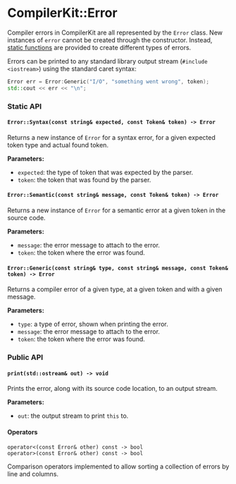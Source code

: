 #  CompilerKit::Error

Compiler errors in CompilerKit are all represented by the `Error` class. New instances of `error`
cannot be created through the constructor. Instead, [static functions](#staticapi) are provided
to create different types of errors.

Errors can be printed to any standard library output stream (`#include <iostream>`) using the
standard caret syntax:

```c++
Error err = Error:Generic("I/O", "something went wrong", token);
std::cout << err << "\n";
```

### Static API


#### `Error::Syntax(const string& expected, const Token& token) -> Error`

Returns a new instance of `Error` for a syntax error, for a given expected token type and actual
found token.

**Parameters:**

- `expected`: the type of token that was expected by the parser.
- `token`: the token that was found by the parser.

#### `Error::Semantic(const string& message, const Token& token) -> Error`

Returns a new instance of `Error` for a semantic error at a given token in the source code.

**Parameters:**

- `message`: the error message to attach to the error.
- `token`: the token where the error was found.

#### `Error::Generic(const string& type, const string& message, const Token& token) -> Error`

Returns a compiler error of a given type, at a given token and with a given message.

**Parameters:**

- `type`: a type of error, shown when printing the error.
- `message`: the error message to attach to the error.
- `token`: the token where the error was found.

### Public API

#### `print(std::ostream& out) -> void`

Prints the error, along with its source code location, to an output stream.

**Parameters:**

- `out`: the output stream to print `this` to.

#### Operators

```
operator<(const Error& other) const -> bool
operator>(const Error& other) const -> bool
```

Comparison operators implemented to allow sorting a collection of errors by line and columns.

